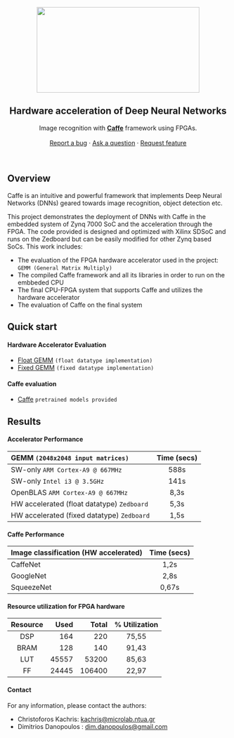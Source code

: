 <p align="center">
  <a href="http://caffe.berkeleyvision.org/">
    <img src="https://dashbouquet.com/assets/img/blog/caffe-banner.png" alt="" width=370 height=195>
  </a>

  <h2 align="center">Hardware acceleration of Deep Neural Networks</h2>

  <p align="center">
    Image recognition with <a href="http://caffe.berkeleyvision.org/"><strong>Caffe</strong></a> framework using FPGAs.
    <br>
    <br>
    <a href="https://github.com/AcceleratedCloud/SDSoC/issues/new?labels=bug">Report a bug</a>
    ·
    <a href="https://github.com/AcceleratedCloud/SDSoC/issues/new?labels=question">Ask a question</a>
    ·
    <a href="https://github.com/AcceleratedCloud/SDSoC/issues/new?labels=enhancement">Request feature</a>
    </p>
</p>

<br>

## Overview

Caffe is an intuitive and powerful framework that implements Deep Neural Networks (DNNs) geared towards image recognition, object detection etc.

This project demonstrates the deployment of DNNs with Caffe in the embedded system of Zynq 7000 SoC and the acceleration through the FPGA. The code provided is designed and optimized with Xilinx SDSoC and runs on the Zedboard but can be easily modified for other Zynq based SoCs.
This work includes:
- The evaluation of the FPGA hardware accelerator used in the project: `GEMM (General Matrix Multiply)`
- The compiled Caffe framework and all its libraries in order to run on the embbeded CPU
- The final CPU-FPGA system that supports Caffe and utilizes the hardware accelerator
- The evaluation of Caffe on the final system

## Quick start

#### Hardware Accelerator Evaluation

- [Float GEMM](https://github.com/AcceleratedCloud/SDSoC/tree/master/Caffe/gemm_test/sd_card-float) `(float datatype implementation)`
- [Fixed GEMM](https://github.com/AcceleratedCloud/SDSoC/tree/master/Caffe/gemm_test/sd_card-fixed) `(fixed datatype implementation)`

#### Caffe evaluation

- [Caffe](https://github.com/AcceleratedCloud/SDSoC/tree/master/Caffe/caffe-sd_card) `pretrained models provided`



## Results

#### Accelerator Performance

| GEMM `(2048x2048 input matrices)` |    Time (secs) |
| :----------------- |:-----------------------:|
| SW-only       `ARM Cortex-A9 @ 667MHz`     |   588s |
| SW-only       `Intel i3 @ 3.5GHz`    |   141s |
| OpenBLAS `ARM Cortex-A9 @ 667MHz`         | 8,3s |
| HW accelerated (float datatype)  `Zedboard`    |    5,3s  |
| HW accelerated (fixed datatype)  `Zedboard`    |    1,5s  |

#### Caffe Performance

| Image classification (HW accelerated)  |    Time (secs) |
| ----------------- |:-----------------------:|
|  CaffeNet    |   1,2s |
| GoogleNet       | 2,8s |
| SqueezeNet    |    0,67s  |

#### Resource utilization for FPGA hardware

Resource	|	Used	|	Total	|	% Utilization
:----------:|----------:|----------:|:----------:|
DSP	|	164	|	220	|	  75,55|
BRAM	|	128	|	140	|	  91,43|
LUT	|	45557	|	53200	|  	85,63|
FF	|	24445	|	106400	|  	22,97|

#### Contact
For any information, please contact the authors:

* Christoforos Kachris: kachris@microlab.ntua.gr
* Dimitrios Danopoulos : dim.danopoulos@gmail.com

